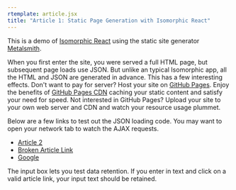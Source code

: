 ```yaml
---
rtemplate: article.jsx
title: "Article 1: Static Page Generation with Isomorphic React"
---
```

This is a demo of [Isomorphic React](http://bensmithett.github.io/going-isomorphic-with-react/#/) using the static site generator [Metalsmith](http://www.metalsmith.io/).

When you first enter the site, you were served a full HTML page, but subsequent page loads use JSON. But unlike an typical Isomorphic app, all the HTML and JSON are generated in advance. This has a few interesting effects. Don't want to pay for server? Host your site on [GitHub Pages](https://pages.github.com/). Enjoy the benefits of [GitHub Pages CDN](https://github.com/blog/1715-faster-more-awesome-github-pages) caching your static content and satisfy your need for speed. Not interested in GitHub Pages? Upload your site to your own web server and CDN and watch your resource usage plummet.

Below are a few links to test out the JSON loading code. You may want to open your network tab to watch the AJAX requests.
 * [Article 2](article2.html)
 * [Broken Article Link](article23.html)
 * [Google](https://www.google.com)

The input box lets you test data retention. If you enter in text and click on a valid article link, your input text should be retained.
